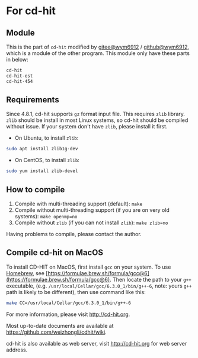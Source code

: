 # For cd-hit

## Module

This is the part of `cd-hit` modified by [gitee@wym6912](https://gitee.com/wym6912) / [github@wym6912](https://github.com/wym6912), which is a module of the other program. This module only have these parts in below:

```bash
cd-hit
cd-hit-est
cd-hit-454
```

## Requirements
Since 4.8.1, cd-hit supports `gz` format input file. This requires `zlib` library. `zlib` should
be install in most Linux systems, so cd-hit should be compiled without issue. If your system
don't have `zlib`, please install it first. 

- On Ubuntu, to install `zlib`:
```bash
sudo apt install zlib1g-dev
```
- On CentOS, to install `zlib`:
```bash
sudo yum install zlib-devel 
```

## How to compile
1. Compile with multi-threading support (default):  `make`
2. Compile without multi-threading support (if you are on very old systems): `make openmp=no`
3. Compile without `zlib` (if you can not install `zlib`): `make zlib=no`

Having problems to compile, please contact the author.


## Compile cd-hit on MacOS
To install CD-HIT on MacOS, first install `gcc` on your system.
To use [Homebrew](https://brew.sh/), see [https://formulae.brew.sh/formula/gcc@6](https://formulae.brew.sh/formula/gcc@6). Then locate the path to your `g++` executable, (e.g. `/usr/local/Cellar/gcc/6.3.0_1/bin/g++-6`, note: yours `g++` path is likely to be different), then use command like this:

```bash
make CC=/usr/local/Cellar/gcc/6.3.0_1/bin/g++-6
```
For more information, please visit http://cd-hit.org.

Most up-to-date documents are available at https://github.com/weizhongli/cdhit/wiki.

cd-hit is also available as web server, visit http://cd-hit.org for web server address.
